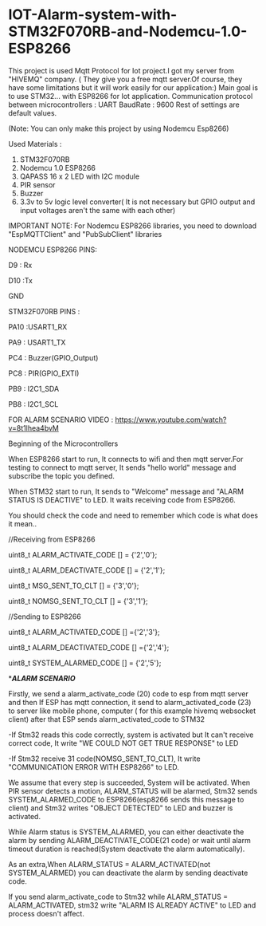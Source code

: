 # IOT-Alarm-system-with-STM32F070RB-and-Nodemcu-1.0-ESP8266

This project is used Mqtt Protocol for Iot project.I got my server from "HIVEMQ" company.
( They give you a free mqtt server.Of course, they have some limitations but it will work easily for our application:)
Main goal is to use STM32... with ESP8266 for Iot application. 
Communication protocol between microcontrollers : UART BaudRate : 9600
Rest of settings are default values.

(Note: You can only make this project by using Nodemcu Esp8266)

Used Materials :
1) STM32F070RB
2) Nodemcu 1.0 ESP8266
3) QAPASS 16 x 2 LED with I2C module
4) PIR sensor
5) Buzzer
6) 3.3v to 5v logic level converter( It is not necessary but GPIO output and input voltages aren't the same with each other)

IMPORTANT NOTE: For Nodemcu ESP8266 libraries, you need to download "EspMQTTClient" and "PubSubClient" libraries 

NODEMCU ESP8266 PINS:

D9 : Rx

D10 :Tx

GND

STM32F070RB PINS :

PA10 :USART1_RX

PA9 : USART1_TX

PC4 : Buzzer(GPIO_Output)

PC8 : PIR(GPIO_EXTI)

PB9 : I2C1_SDA

PB8 : I2C1_SCL

FOR ALARM SCENARIO VIDEO : https://www.youtube.com/watch?v=8t1lhea4bvM

Beginning of the Microcontrollers

When ESP8266 start to run, It connects to wifi and then mqtt server.For testing to
connect to mqtt server, It sends "hello world" message and subscribe the topic
you defined.

When STM32 start to run, It sends to "Welcome" message and "ALARM STATUS IS DEACTIVE" to LED.
It waits receiving code from ESP8266.

You should check the code and need to remember which code is what does it mean..

//Receiving from ESP8266

 uint8_t ALARM_ACTIVATE_CODE [] = {'2','0'};
 
 uint8_t ALARM_DEACTIVATE_CODE [] = {'2','1'};
 
 uint8_t MSG_SENT_TO_CLT [] = {'3','0'};
 
 uint8_t NOMSG_SENT_TO_CLT [] = {'3','1'};

//Sending to ESP8266

 uint8_t ALARM_ACTIVATED_CODE [] ={'2','3'};
 
 uint8_t ALARM_DEACTIVATED_CODE [] ={'2','4'};
 
 uint8_t SYSTEM_ALARMED_CODE [] = {'2','5'};


**********ALARM SCENARIO*********


Firstly, we send a alarm_activate_code (20) code to esp from mqtt server
and then If ESP has mqtt connection, it send to alarm_activated_code
(23) to server like mobile phone, computer ( for this example hivemq 
websocket client) after that ESP sends alarm_activated_code to STM32

-If Stm32 reads this code correctly, system is activated but It can't receive
correct code, It write "WE COULD NOT GET TRUE RESPONSE" to LED

-If Stm32 receive 31 code(NOMSG_SENT_TO_CLT), It write 
"COMMUNICATION ERROR WITH ESP8266" to LED.


We assume that every step is succeeded, System will be activated.
When PIR sensor detects a motion, ALARM_STATUS will be alarmed,
Stm32 sends SYSTEM_ALARMED_CODE to ESP8266(esp8266 sends this
message to client) and
Stm32 writes "OBJECT DETECTED" to LED and buzzer is activated.


While Alarm status is SYSTEM_ALARMED, you can either deactivate the alarm
by sending ALARM_DEACTIVATE_CODE(21 code) or wait until alarm timeout 
duration is reached(System deactivate the alarm automatically).



As an extra,When ALARM_STATUS = ALARM_ACTIVATED(not SYSTEM_ALARMED)
you can deactivate the alarm by sending deactivate code.

If you send alarm_activate_code to Stm32 while ALARM_STATUS =
ALARM_ACTIVATED, stm32 write "ALARM IS ALREADY ACTIVE" to LED
and process doesn't affect.


